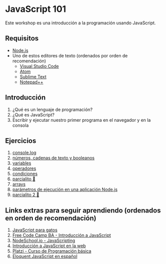 # JavaScript 101

Este workshop es una introducción a la programación usando JavaScript.

## Requisitos

* [Node.js](https://nodejs.org/en/)
* Uno de estos editores de texto (ordenados por orden de recomendación)
  * [Visual Studio Code](https://code.visualstudio.com/)
  * [Atom](https://atom.io/)
  * [Sublime Text](https://www.sublimetext.com/)
  * [Notepad++](https://notepad-plus-plus.org/)

## Introducción

1. ¿Qué es un lenguaje de programación?
1. ¿Qué es JavaScript?
1. Escribir y ejecutar nuestro primer programa en el navegador y en la consola

## Ejercicios

1. [console.log](/ejercicios/01.md)
1. [números, cadenas de texto y booleanos](/ejercicios/02.md)
1. [variables](/ejercicios/03.md)
1. [operadores](/ejercicios/04.md)
1. [condiciones](/ejercicios/05.md)
1. [parcialito 🙊](/ejercicios/06.md)
1. [arrays](/ejercicios/07.md)
1. [parámetros de ejecución en una aplicación Node.js](/ejercicios/08.md)
1. [parcialito 2 🙊](/ejercicios/09.md)

## Links extras para seguir aprendiendo (ordenados en orden de recomendación)

1. [JavaScript para gatos](https://jsparagatos.com/)
1. [Free Code Camp BA - Introducción a JavaScript](https://github.com/FreeCodeCampBA/intro-js)
1. [NodeSchool.io - JavaScripting](https://github.com/workshopper/javascripting)
1. [Introducción a JavaScript en la web](http://librosweb.es/libro/javascript/)
1. [Platzi - Curso de Programación básica](https://platzi.com/cursos/programacion-basica/)
1. [Eloquent JavaScript en español](http://hectorip.github.io/Eloquent-JavaScript-ES-online/)
